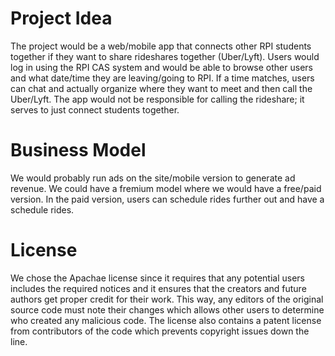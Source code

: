 # Project Idea
The project would be a web/mobile app that connects other RPI students together if they want to share rideshares together (Uber/Lyft).
Users would log in using the RPI CAS system and would be able to browse other users and what date/time they are leaving/going to
RPI. If a time matches, users can chat and actually organize where they want to meet and then call the Uber/Lyft. The app
would not be responsible for calling the rideshare; it serves to just connect students together.

# Business Model
We would probably run ads on the site/mobile version to generate ad revenue. We could have a fremium model where we would have a 
free/paid version. In the paid version, users can schedule rides further out and have a schedule rides.


# License
We chose the Apachae license since it requires that any potential users includes the required notices and it ensures that the creators
and future authors get proper credit for their work. This way, any editors of the original source code must note their changes which allows other users to determine who created any malicious code. 
The license also contains a patent license from contributors of the code which prevents copyright issues down the line. 
